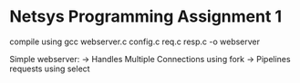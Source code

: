 # Netsys Programming Assignment 1
compile using gcc webserver.c config.c req.c resp.c -o webserver

Simple webserver:
-> Handles Multiple Connections using fork
-> Pipelines requests using select
